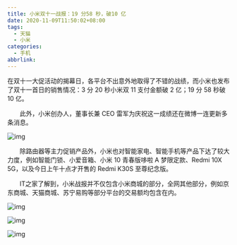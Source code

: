 ```yaml
---
title: 小米双十一战报：19 分58 秒，破10 亿
date: 2020-11-09T11:50:02+08:00
tags:
  - 天猫
  - 小米
categories:
  - 手机
abbrlink:
---
```


在双十一大促活动的揭幕日，各平台不出意外地取得了不错的战绩，而小米也发布了双十一首日的销售情况：3 分 20 秒小米双 11 支付金额破 2 亿；19 分 58 秒破 10 亿。

　　此外，小米创办人，董事长兼 CEO 雷军为庆祝这一成绩还在微博一连更新多条消息。

![img](https://cdn.jsdelivr.net/gh/yakeing/Documentation@main/Hexo/images/53da-kcieyvz1532561.jpg)

　　除路由器等主力促销产品外，小米也对智能家电、智能手机等产品下达了较大力度，例如智能门锁、小爱音箱、小米 10 青春版哆啦 A 梦限定款、Redmi 10X 5G，以及今日上午十点才开售的 Redmi K30S 至尊纪念版。

　　IT之家了解到，小米战报并不仅包含小米商城的部分，全网其他部分，例如京东商城、天猫商城、苏宁易购等部分平台的交易额均包含在内。

![img](https://cdn.jsdelivr.net/gh/yakeing/Documentation@main/Hexo/images/a137-kcieyvz1510747.jpg)

![img](https://cdn.jsdelivr.net/gh/yakeing/Documentation@main/Hexo/images/a48d-kcieyvz1532587.jpg)

![img](https://cdn.jsdelivr.net/gh/yakeing/Documentation@main/Hexo/images/5fa9-kcieyvz1510766.jpg)